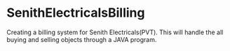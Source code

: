 # SenithElectricalsBilling
Creating a billing system for Senith Electricals(PVT). This will handle the all buying and selling objects through a JAVA program.
